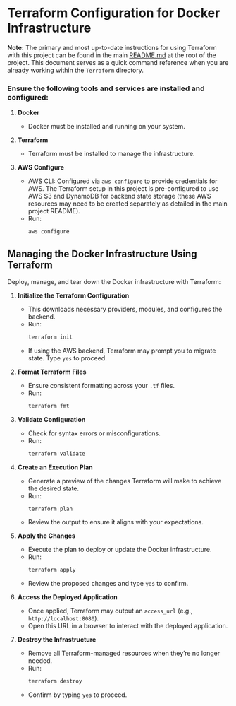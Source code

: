 # Terraform Configuration for Docker Infrastructure

**Note:** The primary and most up-to-date instructions for using Terraform with this project can be found in the main [README.md](../README.md#running-with-docker-via-terraform) at the root of the project. This document serves as a quick command reference when you are already working within the `Terraform` directory.

### Ensure the following tools and services are installed and configured:

1. **Docker**  
    - Docker must be installed and running on your system.

2. **Terraform**  
    - Terraform must be installed to manage the infrastructure.

3. **AWS Configure**  
    - AWS CLI: Configured via `aws configure` to provide credentials for AWS. The Terraform setup in this project is pre-configured to use AWS S3 and DynamoDB for backend state storage (these AWS resources may need to be created separately as detailed in the main project README).
    - Run:  
      ```sh
      aws configure
      ```

## Managing the Docker Infrastructure Using Terraform

Deploy, manage, and tear down the Docker infrastructure with Terraform:

1. **Initialize the Terraform Configuration**  
    - This downloads necessary providers, modules, and configures the backend.  
    - Run:  
      ```sh
      terraform init
      ```  
    - If using the AWS backend, Terraform may prompt you to migrate state. Type `yes` to proceed.

2. **Format Terraform Files**  
    - Ensure consistent formatting across your `.tf` files.  
    - Run:  
      ```sh
      terraform fmt
      ```

3. **Validate Configuration**  
    - Check for syntax errors or misconfigurations.  
    - Run:  
      ```sh
      terraform validate
      ```

4. **Create an Execution Plan**  
    - Generate a preview of the changes Terraform will make to achieve the desired state.  
    - Run:  
      ```sh
      terraform plan
      ```  
    - Review the output to ensure it aligns with your expectations.

5. **Apply the Changes**  
    - Execute the plan to deploy or update the Docker infrastructure.  
    - Run:  
      ```sh
      terraform apply
      ```  
    - Review the proposed changes and type `yes` to confirm.

6. **Access the Deployed Application**  
    - Once applied, Terraform may output an `access_url` (e.g., `http://localhost:8080`).  
    - Open this URL in a browser to interact with the deployed application.

7. **Destroy the Infrastructure**  
    - Remove all Terraform-managed resources when they’re no longer needed.  
    - Run:  
      ```sh
      terraform destroy
      ```  
    - Confirm by typing `yes` to proceed.
